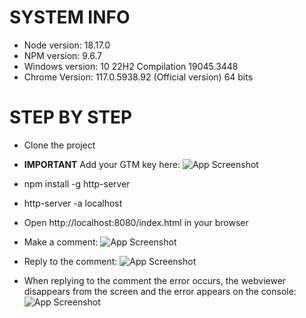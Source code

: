 # SYSTEM INFO

* Node version: 18.17.0
* NPM version: 9.6.7
* Windows version: 10 22H2 Compilation 19045.3448
* Chrome Version: 117.0.5938.92 (Official version) 64 bits

# STEP BY STEP

* Clone the project

* **IMPORTANT** Add your GTM key here:
    ![App Screenshot](https://i.imgur.com/3RqOUT9.png)

* npm install -g http-server

* http-server -a localhost

* Open http://localhost:8080/index.html in your browser

* Make a comment:
    ![App Screenshot](https://i.imgur.com/6YQFNYa.png)

* Reply to the comment:
    ![App Screenshot](https://i.imgur.com/6yAGyAn.png)

* When replying to the comment the error occurs, the webviewer disappears from the screen and the error appears on the console:
    ![App Screenshot](https://i.imgur.com/sHwAb9E.png)